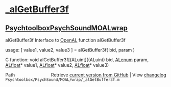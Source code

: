 # [_alGetBuffer3f](_alGetBuffer3f)
## [Psychtoolbox](Psychtoolbox)[PsychSound](PsychSound)[MOAL](MOAL)[wrap](wrap)

alGetBuffer3f  Interface to [OpenAL](OpenAL) function alGetBuffer3f  
  
usage:  [ value1, value2, value3 ] = alGetBuffer3f( bid, param )  
  
C function:  void alGetBuffer3f[(ALuint]((ALuint) bid, [ALenum](ALenum) param, [ALfloat](ALfloat)\* value1, [ALfloat](ALfloat)\* value2, [ALfloat](ALfloat)\* value3)  




<div class="code_header" style="text-align:right;">
  <span style="float:left;">Path&nbsp;&nbsp;</span> <span class="counter">Retrieve <a href=
  "https://raw.github.com/Psychtoolbox-3/Psychtoolbox-3/beta/Psychtoolbox/PsychSound/MOAL/wrap/_alGetBuffer3f.m">current version from GitHub</a> | View <a href=
  "https://github.com/Psychtoolbox-3/Psychtoolbox-3/commits/beta/Psychtoolbox/PsychSound/MOAL/wrap/_alGetBuffer3f.m">changelog</a></span>
</div>
<div class="code">
  <code>Psychtoolbox/PsychSound/MOAL/wrap/_alGetBuffer3f.m</code>
</div>

